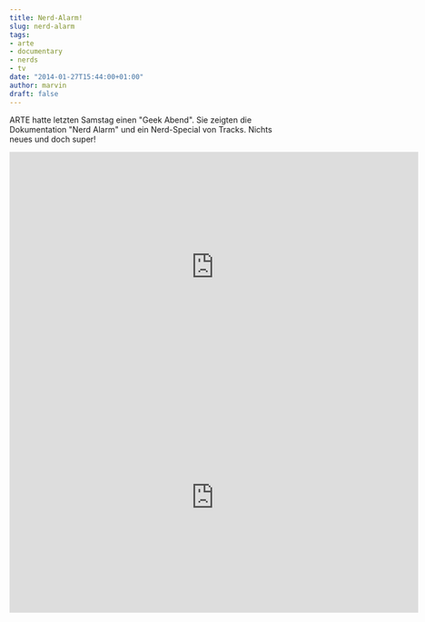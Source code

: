 ```yaml
---
title: Nerd-Alarm!
slug: nerd-alarm
tags:
- arte
- documentary
- nerds
- tv
date: "2014-01-27T15:44:00+01:00"
author: marvin
draft: false
---
```

ARTE hatte letzten Samstag einen "Geek Abend". Sie zeigten die
Dokumentation "Nerd Alarm" und ein Nerd-Special von Tracks. Nichts neues
und doch super!

<iframe width="720" scrolling="no" height="406" frameborder="0" src="https://www.arte.tv/arte_vp/index.php?json_url=http%3A%2F%2Farte.tv%2Fpapi%2Ftvguide%2Fvideos%2Fstream%2Fplayer%2FD%2F044590-000_PLUS7-D%2FALL%2FALL.json&amp;lang=de_DE&amp;config=arte_tvguide&amp;embed=1&amp;rendering_place=" style="transition-duration:0;transition-property:no;margin:0 auto;position:relative;display:block;background-color:#000000;"></iframe>

<iframe width="720" scrolling="no" height="406" frameborder="0" src="https://www.arte.tv/arte_vp/index.php?json_url=http%3A%2F%2Farte.tv%2Fpapi%2Ftvguide%2Fvideos%2Fstream%2Fplayer%2FD%2F051395-001_PLUS7-D%2FALL%2FALL.json&amp;lang=de_DE&amp;config=arte_tvguide&amp;embed=1&amp;rendering_place=" style="transition-duration:0;transition-property:no;margin:0 auto;position:relative;display:block;background-color:#000000;"></iframe>